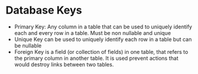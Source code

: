 # Database Keys 

- Primary Key:  Any column in a table that can be used to uniquely identify each and every row in a table. Must be non nullable and unique
- Unique Key can be used to uniquely identify each row in a table but can be nullable
- Foreign Key is a field (or collection of fields) in one table,  that refers to the primary  column in another table. It is used prevent actions that      would destroy links between two tables.
